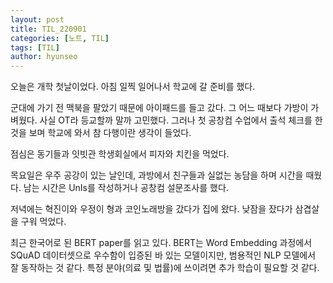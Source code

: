 ```yaml
---
layout: post
title: TIL_220901
categories: [노트, TIL]
tags: [TIL]
author: hyunseo
---
```


오늘은 개학 첫날이었다. 아침 일찍 일어나서 학교에 갈 준비를 했다. 

군대에 가기 전 맥북을 팔았기 때문에 아이패드를 들고 갔다. 그 어느 때보다 가방이 가벼웠다. 
사실 OT라 등교할까 말까 고민했다. 그러나 첫 공창컴 수업에서 출석 체크를 한 것을 보며 학교에 와서 참 다행이란 생각이 들었다.

점심은 동기들과 잇빗관 학생회실에서 피자와 치킨을 먹었다.

목요일은 우주 공강이 있는 날인데, 과방에서 친구들과 실없는 농담을 하며 시간을 때웠다. 남는 시간은 UnIs를 작성하거나 공창컴 설문조사를 했다.

저녁에는 혁진이와 우정이 형과 코인노래방을 갔다가 집에 왔다. 낮잠을 잤다가 삼겹살을 구워 먹었다.

최근 한국어로 된 BERT paper를 읽고 있다. BERT는 Word Embedding 과정에서 SQuAD 데이터셋으로 우수함이 입증된 바 있는 모델이지만, 범용적인 NLP 모델에서 잘 동작하는 것 같다. 특정 분야(의료 및 법률)에 쓰이려면 추가 학습이 필요할 것 같다.